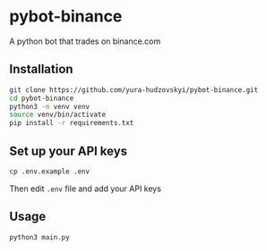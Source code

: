 # pybot-binance

A python bot that trades on binance.com

## Installation

```bash
git clone https://github.com/yura-hudzovskyi/pybot-binance.git
cd pybot-binance
python3 -m venv venv
source venv/bin/activate
pip install -r requirements.txt
```

## Set up your API keys
```bash
cp .env.example .env
```
Then edit `.env` file and add your API keys

## Usage

```bash
python3 main.py
```
